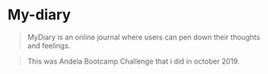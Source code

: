 # My-diary

> MyDiary is an online journal where users can pen down their thoughts and feelings.

> This was Andela Bootcamp Challenge that i did in october 2019.
